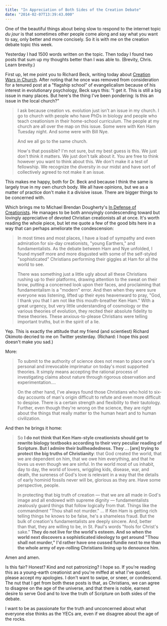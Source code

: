 ```yaml
---
title: "In Appreciation of Both Sides of the Creation Debate"
date: "2014-02-07T13:39:43.000"
---
```


One of the beautiful things about being slow to respond to the internet topic _du jour_ is that sometimes other people come along and say what you want to say, only better and more concisely. So it is with me on the creation debate topic this week.

Yesterday I had 1500 words written on the topic. Then today I found two posts that sum up my thoughts better than I was able to. (Brevity, Chris. Learn brevity.)

First up, let me point you to Richard Beck, writing today about [Creation Wars in Church](http://experimentaltheology.blogspot.com/2014/02/creation-wars-in-church.html). After noting that he once was removed from consideration for a tenured post at a "flagship school" of evangelicalism because of his interest in evolutionary psychology, Beck says this: "I get it. This is still a big issue in many places. But here's the thing I've been pondering: Is this an issue in the local church?"

> I ask because creation vs. evolution just isn't an issue in my church. I go to church with people who have PhDs in biology and people who teach creationism in their home-school curriculum. The people at my church are all over the map on this issue. Some were with Ken Ham Tuesday night. And some were with Bill Nye.
> 
> And we all go to the same church.
> 
> How's that possible? I'm not sure, but my best guess is this. We just don't think it matters. We just don't talk about it. You are free to think however you want to think about this. We don't make it a test of fellowship. We recognize the diversity in our midst and have sort of collectively agreed to not make it an issue.

This makes me happy, both for Dr. Beck and because I think the same is largely true in my own church body. We all have opinions, but we as a matter of practice don't make it a divisive issue. There are bigger things to be concerned with.

Which brings me to Michael Brendan Dougherty's [In Defense of Creationists](http://theweek.com/article/index/256163/in-defense-of-creationists). He manages to be both annoyingly condescending toward but lovingly appreciative of devoted Christian creationists all at once. It's worth reading the whole piece, but let me quote a few of the good bits here in a way that can perhaps ameliorate the condescension:

> In most times and most places, I have a load of sympathy and even admiration for six-day creationists, "young Earthers," and fundamentalists. As the debate between Ham and Nye unfolded, I found myself more and more disgusted with some of the self-styled "sophisticated" Christians performing their giggles at Ham for all the world to see.
> 
> There was something just a little ugly about all these Christians rushing up to their platforms, drawing attention to the sweat on their brow, putting a concerned look upon their faces, and proclaiming that fundamentalism is a "modern" error. And then when they were sure everyone was listening, lifted up their eyes heavenward to pray, "God, I thank you that I am not like this mouth-breather Ken Ham." With a great urgency, but very little understanding of cosmology or the various theories of evolution, they recited their absolute fidelity to these theories. These anxious-to-please Christians were telling important truths, but in the spirit of a lie.

Yep. This is exactly the attitude that my friend (and scientiest) Richard Okimoto decried to me on Twitter yesterday. (Richard: I hope this post doesn't make you sad.)

More:

> To submit to the authority of science does not mean to place one's personal and irrevocable imprimatur on today's most supported theories. It simply means accepting the rational process of investigating claims about nature through rigorous observation and experimentation....
> 
> On the other hand, I've always found those Christians who hold to six-day accounts of man's origin difficult to refute and even more difficult to despise. There is a certain strength and flexibility to their tautology. Further, even though they're wrong on the science, they are right about the things that really matter to the human heart and to human civilization.

And then he brings it home:

> So **I do not think that Ken Ham-style creationists should get to rewrite biology textbooks according to their very peculiar reading of Scripture. But I admire their bullheadedness. They ... \[are\] trying to protect the big truths of Christianity**: that God created the world, that we are dependent on him, that we owe him everything, and that he loves us even though we are sinful. In the world most of us inhabit, day to day, the world of lovers, wriggling kids, disease, war, and death, the sureness of God's love is relevant in a way that the details of early hominid fossils never will be, glorious as they are. Have some perspective, people.
> 
> In protecting that big truth of creation — that we are all made in God's image and all endowed with supreme dignity — fundamentalists zealously guard things that follow logically from that. Things like the commandment "Thou shall not murder." ... If Ken Ham is getting rich telling things he knows to be false, he's a shameless fraud. But the bulk of creation's fundamentalists are deeply sincere. And, better than that, they are willing to be, in St. Paul's words "fools for Christ's sake." **They do not live for the world's esteem. And so when the world next discovers a sophisticated ideology to get around "Thou shall not murder," I'd rather have one cussed fundie next to me than the whole army of eye-rolling Christians lining up to denounce him.**

Amen and amen.

Is this fair? Honest? Kind and not patronizing? I hope so. If you're reading this as a young-earth creationist and you're miffed at what I've quoted, please accept my apologies. I don't want to swipe, or sneer, or condescend. The nut that I get from both these posts is that, as Christians, we can agree to disagree on the age of the universe, and that there is noble, earnest desire to serve God and to love the truth of Scripture on both sides of the debate.

I want to be as passionate for the truth and unconcerned about what everyone else thinks as the YECs are, even if we disagree about the age of the rocks.
